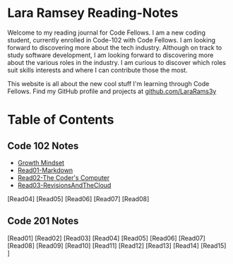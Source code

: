 
# **Lara Ramsey Reading-Notes**
Welcome to my reading journal for Code Fellows. I am a new coding student, currently enrolled in Code-102 with Code Fellows. I am  looking forward to discovering more about the tech industry. Although on track to study software development, I am looking forward to discovering more about the various roles in the industry. I am curious to discover which roles suit skills interests and where I can contribute those the most.

This website is all about the new cool stuff I'm learning through Code Fellows. Find my GitHub profile and projects at [github.com/LaraRams3y](https://github.com/LaraRams3y)

# **Table of Contents**
## Code 102 Notes
- [Growth Mindset](https://lararams3y.github.io/reading-notes/Code102/GrowthMindset.md)
- [Read01-Markdown](Code102/Read01-Markdown.md)
- [Read02-The Coder's Computer](https://lararams3y.github.io/reading-notes/code102/coderscomputer)
- [Read03-RevisionsAndTheCloud](https://lararams3y.github.io/reading-notes/Code102/CodersComputer)

[Read04]
[Read05]
[Read06]
[Read07]
[Read08]
## Code 201 Notes
[Read01]
[Read02]
[Read03]
[Read04]
[Read05]
[Read06]
[Read07]
[Read08]
[Read09]
[Read10]
[Read11]
[Read12]
[Read13]
[Read14]
[Read15]
]


